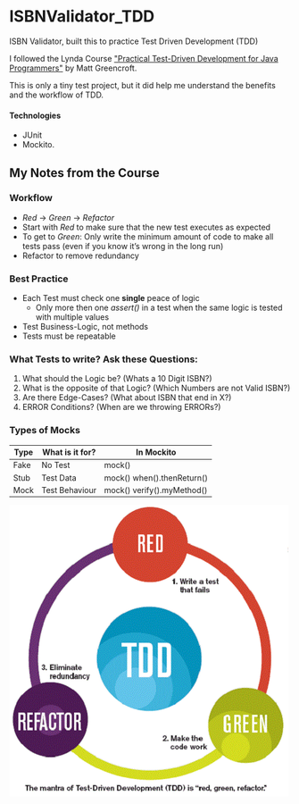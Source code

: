 # ISBNValidator_TDD
ISBN Validator, built this to practice Test Driven Development (TDD)

I followed the Lynda Course ["Practical Test-Driven Development for Java Programmers"](https://www.lynda.com/Software-Development-tutorials/Practical-Test-Driven-Development-Java-Programmers/777389-2.html) by Matt Greencroft.

This is only a tiny test project, but it did help me understand the benefits and the workflow of TDD.

#### Technologies
- JUnit 
- Mockito.

## My Notes from the Course

### Workflow

- *Red* -> *Green* -> *Refactor*
- Start with *Red* to make sure that the new test executes as expected
- To get to *Green*: Only write the minimum amount of code to make all tests pass (even if you know it’s wrong in the long run)
- Refactor to remove redundancy

### Best Practice
- Each Test must check one **single** peace of logic
    - Only more then one *assert()* in a test when the same logic is tested with multiple values 
- Test Business-Logic, not methods
- Tests must be repeatable

### What Tests to write? Ask these Questions:
1. What should the Logic be? (Whats a 10 Digit ISBN?)
2. What is the opposite of that Logic? (Which Numbers are not Valid ISBN?)
3. Are there Edge-Cases? (What about ISBN that end in X?)
4. ERROR Conditions? (When are we throwing ERRORs?)

### Types of Mocks
| Type | What is it for? | In Mockito                 |
|------|-----------------|----------------------------|
| Fake | No Test         | mock()                     |
| Stub | Test Data       | mock() when().thenReturn() |
| Mock | Test Behaviour  | mock() verify().myMethod() |

![Work Flow](https://github.com/Fasust/ISBNValidator_TDD/blob/master/assets/tdd_flow.gif)

